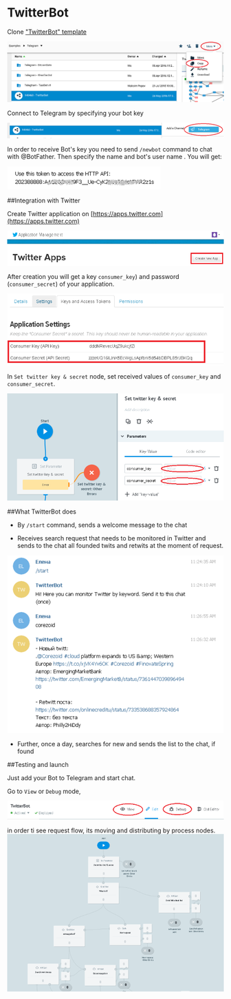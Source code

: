 # TwitterBot

Clone ["TwitterBot" template](https://admin.corezoid.com/folder/conv/5837)

![](../img/twitterbot_copy.png)

Connect to Telegram by specifying your bot key

![](../img/twitterbot_key.png)

In order to receive Bot's key you need to send `/newbot` command to chat with @BotFather. Then specify the name and bot's user name . You will get:

![](../img/botweather_keybot.png)


##Integration with Twitter

Create Twitter application on [https://apps.twitter.com](https://apps.twitter.com)

![](../img/twit_app.png)

After creation you will get a key `consumer_key`) and password (`consumer_secret`) of your application.

![](../img/twit_key.png)

In `Set twitter key & secret` node, set received values of `consumer_key` and `consumer_secret`.

![](../img/twitterbot_set.png)


##What TwitterBot does

- By `/start` command, sends a welcome message to the chat

- Receives search request that needs to be monitored in Twitter and sends to the chat all founded twits and retwits at the moment of request.

![](../img/twitterbot_chat.png)

- Further, once a day, searches for new and sends the list to the chat, if found


##Testing and launch

Just add your Bot to Telegram and start chat.

Go to `View` or `Debug` mode,

![](../img/twitterbot_debug.png)

in order ti see request flow, its moving and distributing by process nodes.
![](../img/twitterbot_view.png)
